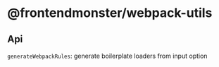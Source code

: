 # @frontendmonster/webpack-utils

## Api

`generateWebpackRules`: generate boilerplate loaders from input option
